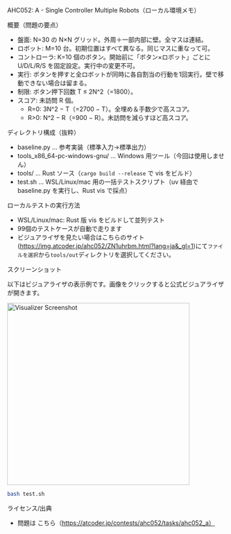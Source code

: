 AHC052: A - Single Controller Multiple Robots（ローカル環境メモ）

概要（問題の要点）
- 盤面: N=30 の N×N グリッド。外周＋一部内部に壁。全マスは連結。
- ロボット: M=10 台。初期位置はすべて異なる。同じマスに重なって可。
- コントローラ: K=10 個のボタン。開始前に「ボタン×ロボット」ごとに U/D/L/R/S を固定設定。実行中の変更不可。
- 実行: ボタンを押すと全ロボットが同時に各自割当の行動を1回実行。壁で移動できない場合は留まる。
- 制限: ボタン押下回数 T ≤ 2N^2（=1800）。
- スコア: 未訪問 R 個。
  - R=0: 3N^2 − T（=2700 − T）。全埋め＆手数少で高スコア。
  - R>0: N^2 − R（=900 − R）。未訪問を減らすほど高スコア。

ディレクトリ構成（抜粋）
- baseline.py … 参考実装（標準入力→標準出力）
- tools_x86_64-pc-windows-gnu/ … Windows 用ツール（今回は使用しません）
- tools/ … Rust ソース（`cargo build --release` で vis をビルド）
- test.sh … WSL/Linux/mac 用の一括テストスクリプト（uv 経由で baseline.py を実行し、Rust vis で採点）

ローカルテストの実行方法

- WSL/Linux/mac: Rust 版 vis をビルドして並列テスト
- 99個のテストケースが自動で走ります
- ビジュアライザを見たい場合はこちらのサイト(https://img.atcoder.jp/ahc052/ZN1uhrbm.html?lang=ja&_gl=1)にて`ファイルを選択`から`tools/out`ディレクトリを選択してください。

スクリーンショット

以下はビジュアライザの表示例です。画像をクリックすると公式ビジュアライザが開きます。

<a href="https://img.atcoder.jp/ahc052/ZN1uhrbm.html?lang=ja" target="_blank">
  <img src="assets/visualizer_sample.png" alt="Visualizer Screenshot" width="420" />
  
</a>

```bash
bash test.sh
```



ライセンス/出典
- 問題は こちら（https://atcoder.jp/contests/ahc052/tasks/ahc052_a）